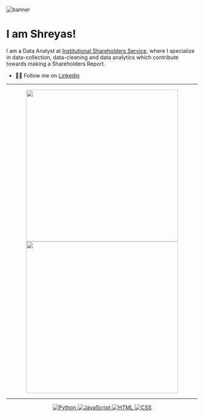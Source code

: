 
<img src='https://camo.githubusercontent.com/f1c0fc76d120f760664938edd8e1818f9d407b03f8ce7d306e12094d8853b6a0/687474703a2f2f692e696d6775722e636f6d2f6337476d414a662e706e67' alt='banner' />

# I am Shreyas! 
I am a Data Analyst at [Institutional Shareholders Service](https://www.issgovernance.com/), where I specialize in data-collection, data-cleaning and data analytics which contribute towards making a Shareholders Report.

- 👨‍💻 Follow me on [Linkedin](https://www.linkedin.com/in/shreyas-vartak/) 

---

<p align="center">
  <img src="https://github-readme-stats.vercel.app/api?username=Zoozu2&show_icons=true&theme=tokyonight" width="400">
  <img src="https://github-readme-streak-stats.herokuapp.com?user=Zoozu2&theme=tokyonight&hide_border=true" width="400">
</p>

---
<p align="center">
  <a href="https://www.python.org/" target="_blank">
    <img src="https://img.shields.io/badge/Python-%2314354C.svg?style=flat-square&logo=python&logoColor=white" alt="Python">
  </a>
  <a href="https://www.javascript.com/" target="_blank">
    <img src="https://img.shields.io/badge/JavaScript-%23F7DF1E.svg?style=flat-square&logo=javascript&logoColor=black" alt="JavaScript">
  </a>
  <a href="https://html.com/" target="_blank">
    <img src="https://img.shields.io/badge/HTML-%23E34F26.svg?style=flat-square&logo=html5&logoColor=white" alt="HTML">
  </a>
  <a href="https://www.w3.org/Style/CSS/Overview.en.html" target="_blank">
    <img src="https://img.shields.io/badge/CSS-%231572B6.svg?style=flat-square&logo=css3&logoColor=white" alt="CSS">
  </a>
</p>
